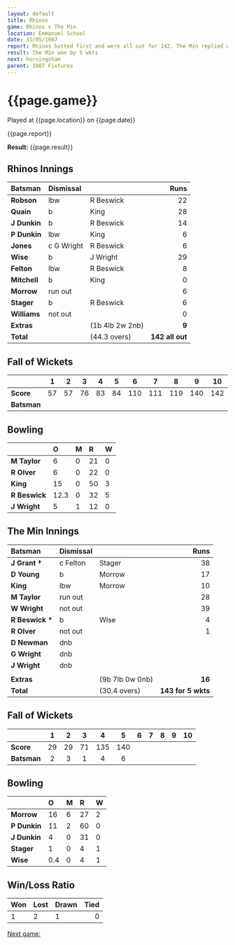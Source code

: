 ```yaml
---
layout: default
title: Rhinos
game: Rhinos v The Min
location: Emmanuel School
date: 31/05/1987
report: Rhinos batted first and were all out for 142. The Min replied with 143 for 5 wkts
result: The Min won by 5 wkts
next: horningsham
parent: 1987 Fixtures
---
```


# {{page.game}}

Played at {{page.location}} on {{page.date}}

{{page.report}}

**Result:** {{page.result}}

## Rhinos Innings

| Batsman | Dismissal |  | Runs |
|:---|:---|---|---:|
| **Robson** | lbw | R Beswick | 22 | 
| **Quain** | b | King | 28 | 
| **J Dunkin** | b | R Beswick | 14 | 
| **P Dunkin** | lbw | King | 6 | 
| **Jones** | c G Wright | R Beswick | 6 | 
| **Wise** | b | J Wright | 29 |
| **Felton** | lbw | R Beswick | 8 | 
| **Mitchell** | b | King | 0 |
| **Morrow** | run out |  | 6 | 
| **Stager** | b | R Beswick | 6 | 
| **Williams** | not out |  | 0 |
| **Extras** | | (1b 4lb 2w 2nb) | **9** | 
| **Total** | | (44.3 overs) | **142 all out** | 

## Fall of Wickets

| | 1 | 2 | 3 | 4 | 5 | 6 | 7 | 8 | 9 | 10 |
|---|:---:|:---:|:---:|:---:|:---:|:---:|:---:|:---:|:---:|:---:|
| **Score** | 57 | 57 | 76 | 83 | 84 | 110 | 111 | 119 | 140 | 142 |
| **Batsman** |  |  |  |  |  |  |  |  |  |  |

## Bowling

| | O | M | R | W |
|---|:---|:---|:---|:---|
| **M Taylor** | 6 | 0 | 21 | 0 | 
| **R Olver** | 6 | 0 | 22 | 0 | 
| **King** | 15 | 0 | 50 | 3 | 
| **R Beswick** | 12.3 | 0 | 32 | 5 | 
| **J Wright** | 5 | 1 | 12 | 0 |

## The Min Innings

| Batsman | Dismissal |  | Runs |
|:---|:---|---|---:|
| **J Grant &#8224;** | c Felton | Stager | 38 | 
| **D Young** | b | Morrow | 17 | 
| **King** | lbw | Morrow | 10 | 
| **M Taylor** | run out |  | 28 | 
| **W Wright** | not out |  | 39 | 
| **R Beswick &#42;** | b | Wise | 4 | 
| **R Olver** | not out |   | 1 | 
| **D Newman** | dnb |  |  | 
| **G Wright** | dnb |  |  | 
| **J Wright** | dnb |  |  | 
|  |  |  |  | 
| **Extras** | | (9b 7lb 0w 0nb) | **16** | 
| **Total** | | (30.4 overs) | **143 for 5 wkts** | 

## Fall of Wickets

| | 1 | 2 | 3 | 4 | 5 | 6 | 7 | 8 | 9 | 10 |
|---|:---:|:---:|:---:|:---:|:---:|:---:|:---:|:---:|:---:|:---:|
| **Score** | 29 | 29 | 71 | 135 | 140 |  |  |  |  |  | 
| **Batsman** | 2 | 3 | 1 | 4 | 6 |  |  |  |  |  | 

## Bowling

| | O | M | R | W |
|---|:---|:---|:---|:---|
| **Morrow** | 16 | 6 | 27 | 2 | 
| **P Dunkin** | 11 | 2 | 60 | 0 | 
| **J Dunkin** | 4 | 0 | 31 | 0 |
| **Stager** | 1 | 0 | 4 | 1 |
| **Wise** | 0.4 | 0 | 4 | 1 | 

## Win/Loss Ratio

| Won | Lost | Drawn | Tied |
|:---|:---|:---|---:|
| 1 | 2 | 1 | 0 |

[Next game:]({{page.next}})